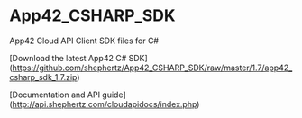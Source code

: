 App42_CSHARP_SDK
================

App42 Cloud API Client SDK files for C#

[Download the latest App42 C# SDK] (https://github.com/shephertz/App42_CSHARP_SDK/raw/master/1.7/app42_csharp_sdk_1.7.zip)

[Documentation and API guide] (http://api.shephertz.com/cloudapidocs/index.php)
